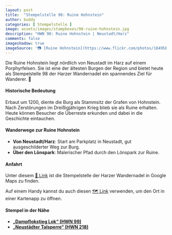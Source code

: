 ```yaml
---
layout: post
title:  "Stempelstelle 98: Ruine Hohnstein"
author: buddy
categories: [ Stempelstelle ]
image: assets/images/stampboxes/98-ruine-hohnstein.jpg
description: "HWN 98: Ruine Hohnstein | Neustadt/Harz"
comments: false
imageshadow: true
imageSource: '📷 [Ruine Hohnstein](https://www.flickr.com/photos/184958786@N04/49212569986/) von Carola Ballat unter Lizenz [CC BY-SA 2.0](https://creativecommons.org/licenses/by-sa/2.0/)'
---
```


Die Ruine Hohnstein liegt nördlich von Neustadt im Harz auf einem Porphyrfelsen. Sie ist eine der ältesten Burgen der Region und bietet heute als Stempelstelle 98 der Harzer Wandernadel ein spannendes Ziel für Wanderer. 🏰

#### Historische Bedeutung

Erbaut um 1200, diente die Burg als Stammsitz der Grafen von Hohnstein. Nach Zerstörungen im Dreißigjährigen Krieg blieb sie als Ruine erhalten. Heute können Besucher die Überreste erkunden und dabei in die Geschichte eintauchen.

#### Wanderwege zur Ruine Hohnstein

- **Von Neustadt/Harz**: Start am Parkplatz in Neustadt, gut ausgeschilderter Weg zur Burg.
- **Über den Lönspark**: Malerischer Pfad durch den Lönspark zur Ruine.

#### Anfahrt

Unter diesem [📍 Link](https://www.google.com/maps/dir/?api=1&origin=&destination=51.5698%2C%2010.83748) ist die Stempelstelle der Harzer Wandernadel in Google Maps zu finden.

<div class="android-only">
  Auf einem Handy kannst du auch diesen 
  <a href="geo:51.5698,10.83748">🗺️ Link</a> 
  verwenden, um den Ort in einer Kartenapp zu öffnen.
  <p></p>
</div>

#### Stempel in der Nähe

- [**„Dampflokstieg Lok“ (HWN 99)**](/stempelstelle-099-harzer-holzdampflok)
- [**„Neustädter Talsperre“ (HWN 218)**](/stempelstelle-218-neustaedter-talsperre)
